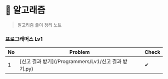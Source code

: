 # 🐳 알고래즘

> 알고리즘 풀이 정리 노트

### 프로그래머스 Lv1

| No  | Problem                                   | Check |
| --- | ----------------------------------------- | ----- |
| 1   | [신고 결과 받기](/Programmers/Lv1/신고 결과 받기.py) | ✔     |
